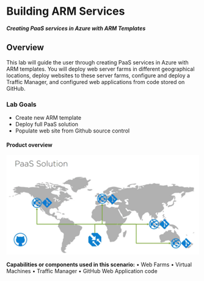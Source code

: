 # Building ARM Services
_**Creating PaaS services in Azure with ARM Templates**_

## Overview
This lab will guide the user through creating PaaS services in Azure with ARM templates. You will deploy web server farms in different geographical locations, deploy websites to these server farms, configure and deploy a Traffic Manager, and configured web applications from code stored on GitHub.

### Lab Goals
- Create new ARM template
- Deploy full PaaS solution
- Populate web site from Github source control

#### Product overview
![PaaS Solution](imgs/PaaSSolution.png)

**Capabilities or components used in this scenario:** 
•	Web Farms
•	Virtual Machines
•	Traffic Manager
•	GitHub Web Application code